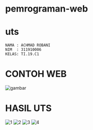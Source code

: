 # pemrograman-web
# uts
```
NAMA : ACHMAD ROBANI
NIM  : 311910006
KELAS: TI.19.C1
```

# CONTOH WEB
![gambar](https://user-images.githubusercontent.com/81969264/117523595-7462c880-afe3-11eb-884a-2a7eef1413c1.jpg)

# HASIL UTS
![1](https://user-images.githubusercontent.com/81969264/117523629-a1af7680-afe3-11eb-864a-3718ced948f8.png)
![2](https://user-images.githubusercontent.com/81969264/117523672-d0c5e800-afe3-11eb-9167-7a7dce564cb5.png)
![3](https://user-images.githubusercontent.com/81969264/117523681-dc191380-afe3-11eb-8ad1-0757154331e0.png)
![4](https://user-images.githubusercontent.com/81969264/117523690-e3d8b800-afe3-11eb-8f93-d3bfebb3fbaf.png)


